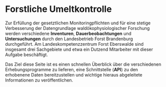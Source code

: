 
# Forstliche Umeltkontrolle

Zur Erfüllung der gesetztlichen Monitoringpflichten und für eine stetige Verbesserung der Datengrundlage waldökophysiologischer Forschung werden verschiedene **Inventuren**, **Dauerbeobachtungen** und **Untersuchungen** durch den Landesbetrieb Forst Brandenburg durchgeführt. Am Landeskompetenzzentrum Forst Eberswalde sind insgesamt drei Sachgebiete und etwa ein Dutzend Mitarbeiter mit dieser Aufgabe beschäftigt.

Das Ziel diese Seite ist es einen schnellen Überblick über die verschiedenen Erhebungsprogramme zu lieferen, eine Schnittstelle (**API**) zu den erhobenene Daten bereitzustellen und wichtige hieraus abgeleitete Informationen zu veröffentlichen.
